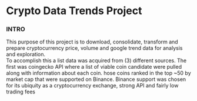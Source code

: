 # Crypto Data Trends Project

### INTRO
This purpose of this project is to download, consolidate, transform and prepare cryptocurrency price, volume and google trend data for analysis and exploration. 
</br>
To accomplish this a list data was acquired from (3) different sources. The first was coingecko API where a list of viable coin candidate were pulled along with information about each coin. hose coins ranked in the top ~50 by market cap that were supported on Binance. Binance support was chosen for its ubiquity as a cryptocurrency exchange, strong API and fairly low trading fees

